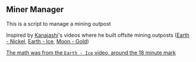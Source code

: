 Miner Manager
-------------
<!-- WIP -->
This is a script to manage a mining outpost

Inspired by [Kanajashi](https://www.youtube.com/user/Kanajashi)'s videos where he built offsite mining outposts ([Earth - Nickel](https://youtu.be/cPABaLSkRts), [Earth - Ice](https://youtu.be/6tvmT8C2ur0), [Moon - Gold](https://youtu.be/mCgou-HMmug))

[The math was from the `Earth - Ice` video, around the 18 minute mark](https://youtu.be/6tvmT8C2ur0?t=1093)
